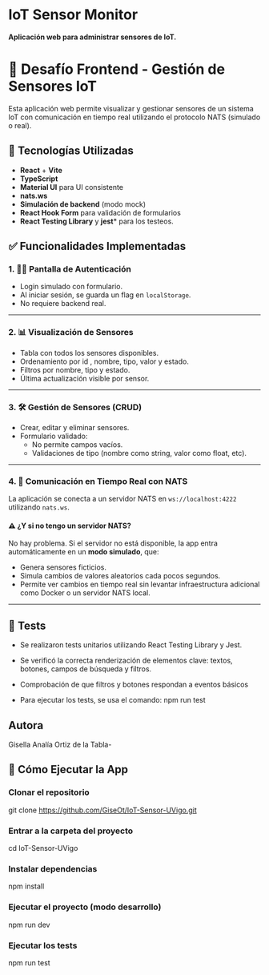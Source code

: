 # IoT Sensor Monitor

**Aplicación web para administrar sensores de IoT.**
# 🚀 Desafío Frontend - Gestión de Sensores IoT

Esta aplicación web permite visualizar y gestionar sensores de un sistema IoT con comunicación en tiempo real utilizando el protocolo NATS (simulado o real).


## 📌 Tecnologías Utilizadas

- **React** + **Vite**
- **TypeScript**
- **Material UI** para UI consistente
- **nats.ws**
- **Simulación de backend** (modo mock)
- **React Hook Form** para validación de formularios
- **React Testing Library** y **jest*** para los testeos.

## ✅ Funcionalidades Implementadas

### 1. 🧑‍💻 Pantalla de Autenticación

- Login simulado con formulario.
- Al iniciar sesión, se guarda un flag en `localStorage`.
- No requiere backend real.

---

### 2. 📊 Visualización de Sensores

- Tabla con todos los sensores disponibles.
- Ordenamiento por id , nombre, tipo, valor y estado.
- Filtros por nombre, tipo y estado.
- Última actualización visible por sensor.

---

### 3. 🛠 Gestión de Sensores (CRUD)

- Crear, editar y eliminar sensores.
- Formulario validado:
  - No permite campos vacíos.
  - Validaciones de tipo (nombre como string, valor como float, etc).

---

### 4. 🔄 Comunicación en Tiempo Real con NATS

La aplicación se conecta a un servidor NATS en `ws://localhost:4222` utilizando `nats.ws`.

#### ⚠️ ¿Y si no tengo un servidor NATS?

No hay problema. Si el servidor no está disponible, la app entra automáticamente en un **modo simulado**, que:

- Genera sensores ficticios.
- Simula cambios de valores aleatorios cada pocos segundos.
- Permite ver cambios en tiempo real sin levantar infraestructura adicional como Docker o un servidor NATS local.



---

## 🧪 Tests

- Se realizaron tests unitarios utilizando React Testing Library y Jest.
- Se verificó la correcta renderización de elementos clave: textos, botones, campos de búsqueda y filtros.

- Comprobación de que filtros y botones respondan a eventos básicos

- Para ejecutar los tests, se usa el comando: npm run test

## Autora
Gisella Analía Ortiz de la Tabla-

## 🚀 Cómo Ejecutar la App

### Clonar el repositorio
git clone https://github.com/GiseOt/IoT-Sensor-UVigo.git

### Entrar a la carpeta del proyecto
cd IoT-Sensor-UVigo

### Instalar dependencias
npm install

### Ejecutar el proyecto (modo desarrollo)
npm run dev

### Ejecutar los tests
npm run test

